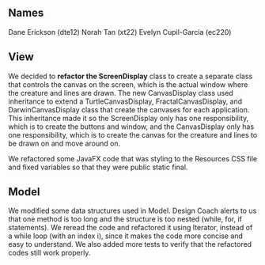 ## Names
Dane Erickson (dte12)
Norah Tan (xt22)
Evelyn Cupil-Garcia (ec220)

## View
We decided to **refactor the ScreenDisplay** class to create a separate class that controls the canvas on the screen, 
which is the actual window where the creature and lines are drawn. The new CanvasDisplay class used 
inheritance to extend a TurtleCanvasDisplay, FractalCanvasDisplay, and DarwinCanvasDisplay class that
create the canvases for each application. This inheritance made it so the ScreenDisplay only has one responsibility, 
which is to create the buttons and window, and the CanvasDisplay only has one responsibility, which is
to create the canvas for the creature and lines to be drawn on and move around on. 

We refactored some JavaFX code that was styling to the Resources CSS file and fixed variables so that they were public static
final.

## Model
We modified some data structures used in Model. 
Design Coach alerts to us that one method is too long and the structure is too nested (while, for, if statements).
We reread the code and refactored it using Iterator, instead of a while loop (with an index i), since it makes the code more concise and easy to understand.
We also added more tests to verify that the refactored codes still work properly. 